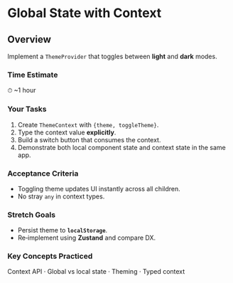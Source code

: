 # Global State with Context

## Overview

Implement a `ThemeProvider` that toggles between **light** and **dark** modes.

### Time Estimate

⏱ \~1 hour

### Your Tasks

1. Create `ThemeContext` with `{theme, toggleTheme}`.
2. Type the context value **explicitly**.
3. Build a switch button that consumes the context.
4. Demonstrate both local component state and context state in the same app.

### Acceptance Criteria

* Toggling theme updates UI instantly across all children.
* No stray `any` in context types.

### Stretch Goals

* Persist theme to **`localStorage`**.
* Re‑implement using **Zustand** and compare DX.

### Key Concepts Practiced

Context API · Global vs local state · Theming · Typed context
